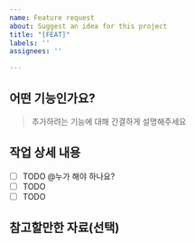 ```yaml
---
name: Feature request
about: Suggest an idea for this project
title: "[FEAT]"
labels: ''
assignees: ''

---
```


## 어떤 기능인가요?

> 추가하려는 기능에 대해 간결하게 설명해주세요

## 작업 상세 내용

- [ ] TODO @누가 해야 하나요?
- [ ] TODO
- [ ] TODO

## 참고할만한 자료(선택)

